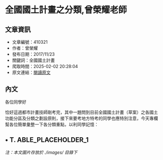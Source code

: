 # 全國國土計畫之分類,曾榮耀老師

## 文章資訊
- 文章編號：410321
- 作者：曾榮耀
- 發布日期：2017/11/23
- 關鍵詞：全國國土計畫
- 爬取時間：2025-02-02 20:28:04
- 原文連結：[閱讀原文](https://real-estate.get.com.tw/Columns/detail.aspx?no=410321)

## 內文
各位同學好

恰好這週都市計畫技師剛考完，其中一題問到目前全國國土計畫（草案）之各國土功能分區及分類之劃設原則，接下來要考地方特考的同學也應特別注意，今天專欄幫各位簡單彙整一下各分類重點，以利同學記憶：

• T. ABLE_PLACEHOLDER_1
---
*注：本文圖片存放於 ./images/ 目錄下*
